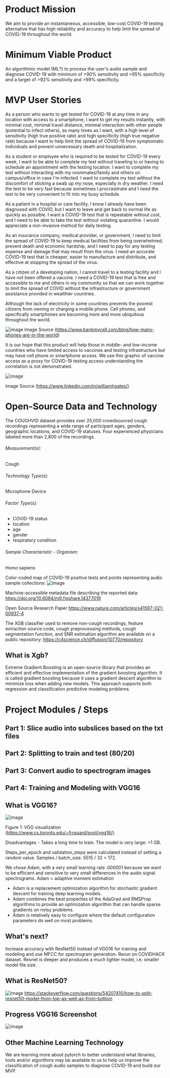 # Product Mission
We aim to provide an instantaneous, accessible, low-cost COVID-19 testing alternative that has high reliability and accuracy to help limit the spread of COVID-19 throughout the world. 

# Minimum Viable Product
An algorithmic model (ML?) to process the user's audio sample and diagnose COVID-19 with minimum of >90% sensitivity and >95% specificity and a target of >92% sensitivity and >99% specificity.

# MVP User Stories
As a person who wants to get tested for COVID-19 at any time in any location with access to a smartphone, I want to get my results instantly, with minimal cost, minimal travel distance, minimal interaction with other people (potential to infect others), as many times as I want,  with a high level of sensitivity (high true positive rate) and high specificity (high true negative rate) because I want to help limit the spread of COVID-19 from symptomatic individuals and prevent unnecessary death and hospitalization.

As a student or employee who is required to be tested for COVID-19 every week, I want to be able to complete my test without traveling to or having to schedule an appointment with the testing location. I want to complete my test without interacting with my roommates/family and others on campus/office in case I'm infected. I want to complete my test without the discomfort of sticking a swab up my nose, especially in dry weather. I need the test to be very fast because sometimes I procrastinate and I need the test to be very convenient to fit into my busy schedule. 

As a patient in a hospital or care facility, I know I already have been diagnosed with COVID, but I want to leave and get back to normal life as quickly as possible. I want a COVID-19 test that is repeatable without cost, and I need to be able to take the test without violating quarantine. I would appreciate a non-invasive method for daily testing. 

As an insurance company, medical provider, or government, I need to limit the spread of COVID-19 to keep medical facilities from being overwhelmed, prevent death and economic hardship, and I need to pay for any testing expense and damage that may result from the virus. I need an accurate COVID-19 test that is cheaper, easier to manufacture and distribute, and effective at stopping the spread of the virus. 

As a citizen of a developing nation, I cannot travel to a testing facility and I have not been offered a vaccine. I need a COVID-19 test that is free and accessible to me and others in my community so that we can work together to limit the spread of COVID without the infrastructure or government assistance provided in wealthier countries. 

Although the lack of electricity in some countries prevents the poorest citizens from owning or charging a mobile phone. Cell phones, and specifically smartphones are becoming more and more ubiquitous throughout the world. 

![image](https://user-images.githubusercontent.com/74585697/136975046-b508854f-037f-46df-877b-a6a71ee1d954.png)
Image Source (https://www.bankmycell.com/blog/how-many-phones-are-in-the-world)

It is our hope that this product will help those in middle- and low-income countries who have limited access to vaccines and testing infrastructure but may have cell phone or smartphone access. We use this graphic of vaccine access as a proxy for COVID-19 testing access understanding the correlation is not demonstrated.

![image](https://user-images.githubusercontent.com/74585697/136975821-d2eba02a-54f7-4503-bdbd-4b117d603682.png)

Image Source (https://www.linkedin.com/in/williamhgates/)


# Open-Source Data and Technology
The COUGHVID dataset provides over 25,000 crowdsourced cough recordings representing a wide range of participant ages, genders, geographic locations, and COVID-19 statuses. Four experienced physicians labeled more than 2,800 of the recordings.

###### Measurement(s):	
Cough
###### Technology Type(s):	
Microphone Device
###### Factor Type(s):	
- COVID-19 status
- location 
- age 
- gender 
- respiratory condition
###### Sample Characteristic - Organism:	
Homo sapiens
  
Color-coded map of COVID-19 positive tests and points representing audio sample collections:
![image](https://user-images.githubusercontent.com/74585697/136977288-d11605c4-65d3-4faf-aa7c-f2e5931855af.png)

Machine-accessible metadata file describing the reported data: https://doi.org/10.6084/m9.figshare.14377019

Open Source Research Paper https://www.nature.com/articles/s41597-021-00937-4

The XGB classifier used to remove non-cough recordings, feature extraction source code, cough preprocessing methods, cough segmentation function, and SNR estimation algorithm are available on a public repository: https://c4science.ch/diffusion/10770/repository

## What is Xgb?
Extreme Gradient Boosting is an open-source library that provides an efficient and effective implementation of the gradient boosting algorithm. It is called gradient boosting because it uses a gradient descent algorithm to minimize loss when adding new models. This approach supports both regression and classification predictive modeling problems.


# Project Modules / Steps
## Part 1: Slice audio into subslices based on the txt files
## Part 2: Splitting to train and test (80/20)
## Part 3: Convert audio to spectrogram images
## Part 4: Training and Modeling with VGG16

## What is VGG16?
![image](https://user-images.githubusercontent.com/74585697/141827914-633ba09a-668b-493b-81a5-9b0b2044f267.png)

Figure 1: VGG visualization (https://www.cs.toronto.edu/~frossard/post/vgg16/).

Disadvantages - Takes a long time to train. The model is very large: >1 GB.

Steps_per_epoch and validation_steps were calculated instead of setting a random value. Samples / batch_size. 5515 / 32 = 172. 

We chose Adam, with a very small learning rate .000001 because we want to be efficient and sensitive to very small differences in the audio signal spectrograms. 
Adam = adaptive moment estimation

- Adam is a replacement optimization algorithm for stochastic gradient descent for training deep learning models.
- Adam combines the best properties of the AdaGrad and RMSProp algorithms to provide an optimization algorithm that can handle sparse gradients on noisy problems.
- Adam is relatively easy to configure where the default configuration parameters do well on most problems.

## What's next? 
Increase accuracy with ResNet50 instead of VGG16 for training and modeling and use MFCC for spectrogram generation. Rerun on COVIDHACK dataset.
Resnet is deeper and produces a much lighter model, i.e. smaller model file size. 

## What is ResNet50?
![image](https://user-images.githubusercontent.com/74585697/141829575-efbfe173-4255-4852-bdb0-9bd4b45b46ac.png)
https://stackoverflow.com/questions/54207410/how-to-split-resnet50-model-from-top-as-well-as-from-bottom

## Progress VGG16 Screenshot
![image](https://user-images.githubusercontent.com/74585697/141828455-a6744d0a-53b5-4244-af72-8090914aae87.png)

## Other Machine Learning Technology
We are learning more about pytorch to better understand what libraries, tools and/or algorithms may be available to us to help us improve the classification of cough audio samples to diagnose COVID-19 and build our MVP.
